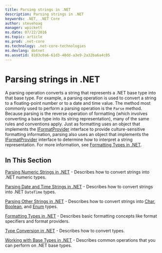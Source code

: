 ```yaml
---
title: Parsing strings in .NET
description: Parsing strings in .NET
keywords: .NET, .NET Core
author: stevehoag
manager: wpickett
ms.date: 07/22/2016
ms.topic: article
ms.prod: .net-core
ms.technology: .net-core-technologies
ms.devlang: dotnet
ms.assetid: 8103c0a6-61d3-40dd-a3e9-2a32ba6a4c05
---
```


# Parsing strings in .NET

A parsing operation converts a string that represents a .NET base type into that base type. For example, a parsing operation is used to convert a string to a floating-point number or to a date and time value. The method most commonly used to perform a parsing operation is the `Parse` method. Because parsing is the reverse operation of formatting (which involves converting a base type into its string representation), many of the same rules and conventions apply. Just as formatting uses an object that implements the [IFormatProvider](xref:System.IFormatProvider) interface to provide culture-sensitive formatting information, parsing also uses an object that implements the [IFormatProvider](xref:System.IFormatProvider) interface to determine how to interpret a string representation. For more information, see [Formatting Types in .NET](formattingtypes.md).

## In This Section

[Parsing Numeric Strings in .NET](parsingnumeric.md) - Describes how to convert strings into .NET numeric types.

[Parsing Date and Time Strings in .NET](parsingdatetime.md) - Describes how to convert strings into .NET `DateTime` types.

[Parsing Other Strings in .NET](parsingother.md) - Describes how to convert strings into [Char](xref:System.Char), [Boolean](xref:System.Boolean), and [Enum](xref:System.Enum) types.

[Formatting Types in .NET](formattingtypes.md) - Describes basic formatting concepts like format specifiers and format providers.

[Type Conversion in .NET](typeconversion.md) - Describes how to convert types.

[Working with Base Types in .NET](index.md) - Describes common operations that you can perform on .NET base types.

